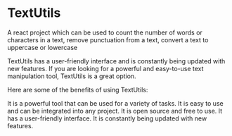 # TextUtils
A react project which can be used to count the number of words or characters in a text, remove punctuation from a text, convert a text to uppercase or lowercase

TextUtils has a user-friendly interface and is constantly being updated with new features. If you are looking for a powerful and easy-to-use text manipulation tool, TextUtils is a great option.

Here are some of the benefits of using TextUtils:

It is a powerful tool that can be used for a variety of tasks.
It is easy to use and can be integrated into any project.
It is open source and free to use.
It has a user-friendly interface.
It is constantly being updated with new features.
